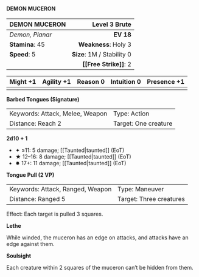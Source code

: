 #### DEMON MUCERON

| DEMON MUCERON   |          **Level 3 Brute** |
| :-------------- | -------------------------: |
| *Demon, Planar* |                  **EV 18** |
| **Stamina**: 45 |       **Weakness**: Holy 3 |
| **Speed**: 5    | **Size**: 1M / Stability 0 |
|                 |     **[[Free Strike]]**: 2 |

| **Might** +1 | **Agility** +1 | **Reason** 0 | **Intuition** 0 | **Presence** +1 |
| ------------ | -------------- | ------------ | --------------- | --------------- |
|              |                |              |                 |                 |

**Barbed Tongues (Signature)**

|                                 |                      |
| :------------------------------ | :------------------- |
| Keywords: Attack, Melee, Weapon | Type: Action         |
| Distance: Reach 2               | Target: One creature |

**2d10 + 1**

- ✦ ≤11: 5 damage; [[Taunted|taunted]] (EoT)
- ★ 12–16: 8 damage; [[Taunted|taunted]] (EoT)
- ✸ 17+: 11 damage; [[Taunted|taunted]] (EoT)

**Tongue Pull (2 VP)**

|                                  |                         |
| :------------------------------- | :---------------------- |
| Keywords: Attack, Ranged, Weapon | Type: Maneuver          |
| Distance: Ranged 5               | Target: Three creatures |

Effect: Each target is pulled 3 squares.

**Lethe**

While winded, the muceron has an edge on attacks, and attacks have an edge against them.

**Soulsight**

Each creature within 2 squares of the muceron can’t be hidden from them.
